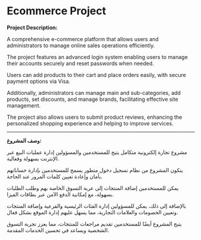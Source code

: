 # Ecommerce Project

**Project Description:**

A comprehensive e-commerce platform that allows users and administrators to manage online sales operations efficiently. 

The project features an advanced login system enabling users to manage their accounts securely and reset passwords when needed. 

Users can add products to their cart and place orders easily, with secure payment options via Visa. 

Additionally, administrators can manage main and sub-categories, add products, set discounts, and manage brands, facilitating effective site management. 

The project also allows users to submit product reviews, enhancing the personalized shopping experience and helping to improve services.

---

**وصف المشروع:**

مشروع تجارة إلكترونية متكامل يتيح للمستخدمين والمسؤولين إدارة عمليات البيع عبر الإنترنت بسهولة وفعالية.

يتكون المشروع من نظام تسجيل دخول متطور يسمح للمستخدمين بإدارة حساباتهم بأمان وإعادة تعيين كلمات المرور عند الحاجة.

يمكن للمستخدمين إضافة المنتجات إلى عربة التسوق الخاصة بهم وطلب الطلبات بسهولة، مع إمكانية الدفع الآمن عبر بطاقات الفيزا.

بالإضافة إلى ذلك، يمكن للمسؤولين إدارة الفئات الرئيسية والفرعية وإضافة المنتجات وتعيين الخصومات والعلامات التجارية، مما يسهل عليهم إدارة الموقع بشكل فعال.

يتيح المشروع أيضًا للمستخدمين تقديم مراجعات للمنتجات، مما يعزز تجربة التسوق الشخصية ويساعد في تحسين الخدمات المقدمة.
